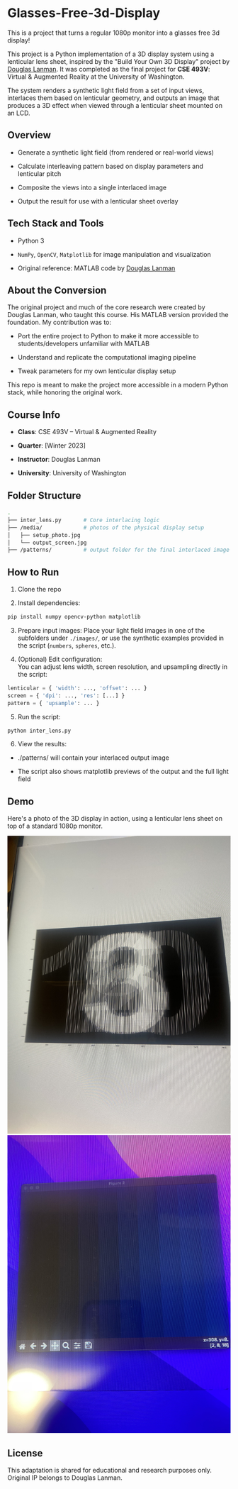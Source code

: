 # Glasses-Free-3d-Display
This is a project that turns a regular 1080p monitor into a glasses free 3d display!

This project is a Python implementation of a 3D display system using a lenticular lens sheet, inspired by the "Build Your Own 3D Display" project by [Douglas Lanman](https://www.linkedin.com/in/dlanman/). It was completed as the final project for **CSE 493V**: Virtual & Augmented Reality at the University of Washington.

The system renders a synthetic light field from a set of input views, interlaces them based on lenticular geometry, and outputs an image that produces a 3D effect when viewed through a lenticular sheet mounted on an LCD.

## Overview
- Generate a synthetic light field (from rendered or real-world views)

- Calculate interleaving pattern based on display parameters and lenticular pitch

- Composite the views into a single interlaced image

- Output the result for use with a lenticular sheet overlay

## Tech Stack and Tools
- Python 3

- `NumPy`, `OpenCV`, `Matplotlib` for image manipulation and visualization

- Original reference: MATLAB code by [Douglas Lanman](https://dl.acm.org/doi/10.1145/1837101.1837105)

## About the Conversion
The original project and much of the core research were created by Douglas Lanman, who taught this course. His MATLAB version provided the foundation. My contribution was to:

- Port the entire project to Python to make it more accessible to students/developers unfamiliar with MATLAB

- Understand and replicate the computational imaging pipeline

- Tweak parameters for my own lenticular display setup

This repo is meant to make the project more accessible in a modern Python stack, while honoring the original work.

## Course Info
- **Class**: CSE 493V – Virtual & Augmented Reality

- **Quarter**: [Winter 2023]

- **Instructor**: Douglas Lanman

- **University**: University of Washington

## Folder Structure

```sh
.
├── inter_lens.py       # Core interlacing logic
├── /media/             # photos of the physical display setup
│   ├── setup_photo.jpg
│   └── output_screen.jpg
├── /patterns/          # output folder for the final interlaced image
```

## How to Run
1. Clone the repo

2. Install dependencies:
```sh
pip install numpy opencv-python matplotlib
```

3. Prepare input images:
Place your light field images in one of the subfolders under `./images/`, or use the synthetic examples provided in the script (`numbers`, `spheres`, etc.).

4. (Optional) Edit configuration:  
You can adjust lens width, screen resolution, and upsampling directly in the script:

```python
lenticular = { 'width': ..., 'offset': ... }
screen = { 'dpi': ..., 'res': [...] }
pattern = { 'upsample': ... }
```

5. Run the script:
```sh
python inter_lens.py
```

6. View the results:
- ./patterns/ will contain your interlaced output image

- The script also shows matplotlib previews of the output and the full light field

## Demo

Here's a photo of the 3D display in action, using a lenticular lens sheet on top of a standard 1080p monitor.

![Demo Setup](media/setup_photo.jpg)
![Demo Setup](media/setup_photo2.jpg)

## License
This adaptation is shared for educational and research purposes only.
Original IP belongs to Douglas Lanman.
